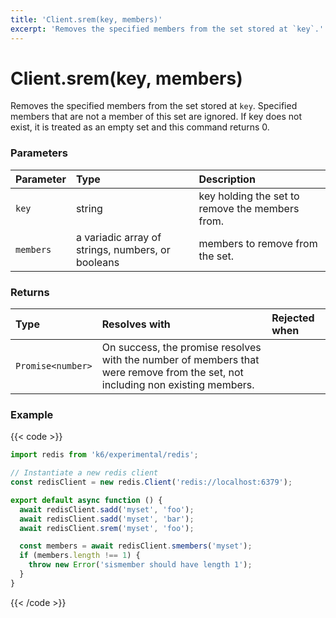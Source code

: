 ```yaml
---
title: 'Client.srem(key, members)'
excerpt: 'Removes the specified members from the set stored at `key`.'
---
```


# Client.srem(key, members)

Removes the specified members from the set stored at `key`. Specified members that are not a member of this set are ignored. If key does not exist, it is treated as an empty set and this command returns 0.

### Parameters

| Parameter | Type                                              | Description                                     |
| :-------- | :------------------------------------------------ | :---------------------------------------------- |
| `key`     | string                                            | key holding the set to remove the members from. |
| `members` | a variadic array of strings, numbers, or booleans | members to remove from the set.                 |

### Returns

| Type              | Resolves with                                                                                                                  | Rejected when |
| :---------------- | :----------------------------------------------------------------------------------------------------------------------------- | :------------ |
| `Promise<number>` | On success, the promise resolves with the number of members that were remove from the set, not including non existing members. |               |

### Example

{{< code >}}

```javascript
import redis from 'k6/experimental/redis';

// Instantiate a new redis client
const redisClient = new redis.Client('redis://localhost:6379');

export default async function () {
  await redisClient.sadd('myset', 'foo');
  await redisClient.sadd('myset', 'bar');
  await redisClient.srem('myset', 'foo');

  const members = await redisClient.smembers('myset');
  if (members.length !== 1) {
    throw new Error('sismember should have length 1');
  }
}
```

{{< /code >}}

